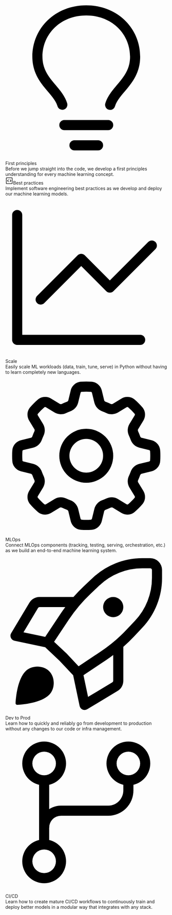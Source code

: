 <section id="course-components">

<div class="row ai-features">
    <div class="col-md-6 ai-feature" data-aos="fade-right">
        <div class="ai-feature-header">
        <span class="twemoji mr-1"><svg xmlns="http://www.w3.org/2000/svg" viewBox="0 0 24 24"><path fill-rule="evenodd" d="M12 2.5c-3.81 0-6.5 2.743-6.5 6.119 0 1.536.632 2.572 1.425 3.56.172.215.347.422.527.635l.096.112c.21.25.427.508.63.774.404.531.783 1.128.995 1.834a.75.75 0 01-1.436.432c-.138-.46-.397-.89-.753-1.357a18.354 18.354 0 00-.582-.714l-.092-.11c-.18-.212-.37-.436-.555-.667C4.87 12.016 4 10.651 4 8.618 4 4.363 7.415 1 12 1s8 3.362 8 7.619c0 2.032-.87 3.397-1.755 4.5-.185.23-.375.454-.555.667l-.092.109c-.21.248-.405.481-.582.714-.356.467-.615.898-.753 1.357a.75.75 0 01-1.437-.432c.213-.706.592-1.303.997-1.834.202-.266.419-.524.63-.774l.095-.112c.18-.213.355-.42.527-.634.793-.99 1.425-2.025 1.425-3.561C18.5 5.243 15.81 2.5 12 2.5zM9.5 21.75a.75.75 0 01.75-.75h3.5a.75.75 0 010 1.5h-3.5a.75.75 0 01-.75-.75zM8.75 18a.75.75 0 000 1.5h6.5a.75.75 0 000-1.5h-6.5z"></path></svg></span>First principles
        </div>
        <div class="ai-feature-text">
        Before we jump straight into the code, we develop a first principles understanding for every machine learning concept.
        </div>
    </div>
    <div class="col-md-6 ai-feature" data-aos="fade-right">
        <div class="ai-feature-header">
        <span class="twemoji mr-1"><svg xmlns="http://www.w3.org/2000/svg" viewBox="0 0 24 24" width="24" height="24"><path d="M10.3 8.24a.75.75 0 01-.04 1.06L7.352 12l2.908 2.7a.75.75 0 11-1.02 1.1l-3.5-3.25a.75.75 0 010-1.1l3.5-3.25a.75.75 0 011.06.04zm3.44 1.06a.75.75 0 111.02-1.1l3.5 3.25a.75.75 0 010 1.1l-3.5 3.25a.75.75 0 11-1.02-1.1l2.908-2.7-2.908-2.7z"></path><path fill-rule="evenodd" d="M2 3.75C2 2.784 2.784 2 3.75 2h16.5c.966 0 1.75.784 1.75 1.75v16.5A1.75 1.75 0 0120.25 22H3.75A1.75 1.75 0 012 20.25V3.75zm1.75-.25a.25.25 0 00-.25.25v16.5c0 .138.112.25.25.25h16.5a.25.25 0 00.25-.25V3.75a.25.25 0 00-.25-.25H3.75z"></path></svg></span>Best practices
        </div>
        <div class="ai-feature-text">
        Implement software engineering best practices as we develop and deploy our machine learning models.
        </div>
    </div>
    <div class="col-md-6 ai-feature" data-aos="fade-left">
        <div class="ai-feature-header">
        <span class="twemoji mr-1"><svg xmlns="http://www.w3.org/2000/svg" viewBox="0 0 24 24"><path d="M2.5 2.75a.75.75 0 0 0-1.5 0v18.5c0 .414.336.75.75.75H20a.75.75 0 0 0 0-1.5H2.5V2.75Z"></path><path d="M22.28 7.78a.75.75 0 0 0-1.06-1.06l-5.72 5.72-3.72-3.72a.75.75 0 0 0-1.06 0l-6 6a.75.75 0 1 0 1.06 1.06l5.47-5.47 3.72 3.72a.75.75 0 0 0 1.06 0l6.25-6.25Z"></path></svg></span>Scale
        </div>
        <div class="ai-feature-text">
        Easily scale ML workloads (data, train, tune, serve) in Python without having to learn completely new languages.
        </div>
    </div>
    <div class="col-md-6 ai-feature" data-aos="fade-left">
        <div class="ai-feature-header">
        <span class="twemoji mr-1"><svg xmlns="http://www.w3.org/2000/svg" viewBox="0 0 24 24"><path d="M16 12a4 4 0 1 1-8 0 4 4 0 0 1 8 0Zm-1.5 0a2.5 2.5 0 1 0-5 0 2.5 2.5 0 0 0 5 0Z"></path><path d="M12 1c.266 0 .532.009.797.028.763.055 1.345.617 1.512 1.304l.352 1.45c.019.078.09.171.225.221.247.089.49.19.728.302.13.061.246.044.315.002l1.275-.776c.603-.368 1.411-.353 1.99.147.402.349.78.726 1.128 1.129.501.578.515 1.386.147 1.99l-.776 1.274c-.042.069-.058.185.002.315.112.238.213.481.303.728.048.135.142.205.22.225l1.45.352c.687.167 1.249.749 1.303 1.512.038.531.038 1.063 0 1.594-.054.763-.616 1.345-1.303 1.512l-1.45.352c-.078.019-.171.09-.221.225-.089.248-.19.491-.302.728-.061.13-.044.246-.002.315l.776 1.275c.368.603.353 1.411-.147 1.99-.349.402-.726.78-1.129 1.128-.578.501-1.386.515-1.99.147l-1.274-.776c-.069-.042-.185-.058-.314.002a8.606 8.606 0 0 1-.729.303c-.135.048-.205.142-.225.22l-.352 1.45c-.167.687-.749 1.249-1.512 1.303-.531.038-1.063.038-1.594 0-.763-.054-1.345-.616-1.512-1.303l-.352-1.45c-.019-.078-.09-.171-.225-.221a8.138 8.138 0 0 1-.728-.302c-.13-.061-.246-.044-.315-.002l-1.275.776c-.603.368-1.411.353-1.99-.147-.402-.349-.78-.726-1.128-1.129-.501-.578-.515-1.386-.147-1.99l.776-1.274c.042-.069.058-.185-.002-.314a8.606 8.606 0 0 1-.303-.729c-.048-.135-.142-.205-.22-.225l-1.45-.352c-.687-.167-1.249-.749-1.304-1.512a11.158 11.158 0 0 1 0-1.594c.055-.763.617-1.345 1.304-1.512l1.45-.352c.078-.019.171-.09.221-.225.089-.248.19-.491.302-.728.061-.13.044-.246.002-.315l-.776-1.275c-.368-.603-.353-1.411.147-1.99.349-.402.726-.78 1.129-1.128.578-.501 1.386-.515 1.99-.147l1.274.776c.069.042.185.058.315-.002.238-.112.481-.213.728-.303.135-.048.205-.142.225-.22l.352-1.45c.167-.687.749-1.249 1.512-1.304C11.466 1.01 11.732 1 12 1Zm-.69 1.525c-.055.004-.135.05-.161.161l-.353 1.45a1.832 1.832 0 0 1-1.172 1.277 7.147 7.147 0 0 0-.6.249 1.833 1.833 0 0 1-1.734-.074l-1.274-.776c-.098-.06-.186-.036-.228 0a9.774 9.774 0 0 0-.976.976c-.036.042-.06.131 0 .228l.776 1.274c.314.529.342 1.18.074 1.734a7.147 7.147 0 0 0-.249.6 1.831 1.831 0 0 1-1.278 1.173l-1.45.351c-.11.027-.156.107-.16.162a9.63 9.63 0 0 0 0 1.38c.004.055.05.135.161.161l1.45.353a1.832 1.832 0 0 1 1.277 1.172c.074.204.157.404.249.6.268.553.24 1.204-.074 1.733l-.776 1.275c-.06.098-.036.186 0 .228.301.348.628.675.976.976.042.036.131.06.228 0l1.274-.776a1.83 1.83 0 0 1 1.734-.075c.196.093.396.176.6.25a1.831 1.831 0 0 1 1.173 1.278l.351 1.45c.027.11.107.156.162.16a9.63 9.63 0 0 0 1.38 0c.055-.004.135-.05.161-.161l.353-1.45a1.834 1.834 0 0 1 1.172-1.278 6.82 6.82 0 0 0 .6-.248 1.831 1.831 0 0 1 1.733.074l1.275.776c.098.06.186.036.228 0 .348-.301.675-.628.976-.976.036-.042.06-.131 0-.228l-.776-1.275a1.834 1.834 0 0 1-.075-1.733c.093-.196.176-.396.25-.6a1.831 1.831 0 0 1 1.278-1.173l1.45-.351c.11-.027.156-.107.16-.162a9.63 9.63 0 0 0 0-1.38c-.004-.055-.05-.135-.161-.161l-1.45-.353c-.626-.152-1.08-.625-1.278-1.172a6.576 6.576 0 0 0-.248-.6 1.833 1.833 0 0 1 .074-1.734l.776-1.274c.06-.098.036-.186 0-.228a9.774 9.774 0 0 0-.976-.976c-.042-.036-.131-.06-.228 0l-1.275.776a1.831 1.831 0 0 1-1.733.074 6.88 6.88 0 0 0-.6-.249 1.835 1.835 0 0 1-1.173-1.278l-.351-1.45c-.027-.11-.107-.156-.162-.16a9.63 9.63 0 0 0-1.38 0Z"></path></svg></span>MLOps
        </div>
        <div class="ai-feature-text">
        Connect MLOps components (tracking, testing, serving, orchestration, etc.) as we build an end-to-end machine learning system.
        </div>
    </div>
    <div class="col-md-6 ai-feature" data-aos="fade-left">
        <div class="ai-feature-header">
        <span class="twemoji mr-1"><svg xmlns="http://www.w3.org/2000/svg" viewBox="0 0 24 24"><path fill-rule="evenodd" d="M20.322.75a10.75 10.75 0 00-7.373 2.926l-1.304 1.23A23.743 23.743 0 0010.103 6.5H5.066a1.75 1.75 0 00-1.5.85l-2.71 4.514a.75.75 0 00.49 1.12l4.571.963c.039.049.082.096.129.14L8.04 15.96l1.872 1.994c.044.047.091.09.14.129l.963 4.572a.75.75 0 001.12.488l4.514-2.709a1.75 1.75 0 00.85-1.5v-5.038a23.741 23.741 0 001.596-1.542l1.228-1.304a10.75 10.75 0 002.925-7.374V2.499A1.75 1.75 0 0021.498.75h-1.177zM16 15.112c-.333.248-.672.487-1.018.718l-3.393 2.262.678 3.223 3.612-2.167a.25.25 0 00.121-.214v-3.822zm-10.092-2.7L8.17 9.017c.23-.346.47-.685.717-1.017H5.066a.25.25 0 00-.214.121l-2.167 3.612 3.223.679zm8.07-7.644a9.25 9.25 0 016.344-2.518h1.177a.25.25 0 01.25.25v1.176a9.25 9.25 0 01-2.517 6.346l-1.228 1.303a22.248 22.248 0 01-3.854 3.257l-3.288 2.192-1.743-1.858a.764.764 0 00-.034-.034l-1.859-1.744 2.193-3.29a22.248 22.248 0 013.255-3.851l1.304-1.23zM17.5 8a1.5 1.5 0 11-3 0 1.5 1.5 0 013 0zm-11 13c.9-.9.9-2.6 0-3.5-.9-.9-2.6-.9-3.5 0-1.209 1.209-1.445 3.901-1.49 4.743a.232.232 0 00.247.247c.842-.045 3.534-.281 4.743-1.49z"></path></svg></span>Dev to Prod
        </div>
        <div class="ai-feature-text">
        Learn how to quickly and reliably go from development to production without any changes to our code or infra management.
        </div>
    </div>
    <div class="col-md-6 ai-feature" data-aos="fade-left">
        <div class="ai-feature-header">
        <span class="twemoji mr-1"><svg xmlns="http://www.w3.org/2000/svg" viewBox="0 0 24 24"><path fill-rule="evenodd" d="M5.75 21a1.75 1.75 0 110-3.5 1.75 1.75 0 010 3.5zM2.5 19.25a3.25 3.25 0 106.5 0 3.25 3.25 0 00-6.5 0zM5.75 6.5a1.75 1.75 0 110-3.5 1.75 1.75 0 010 3.5zM2.5 4.75a3.25 3.25 0 106.5 0 3.25 3.25 0 00-6.5 0zM18.25 6.5a1.75 1.75 0 110-3.5 1.75 1.75 0 010 3.5zM15 4.75a3.25 3.25 0 106.5 0 3.25 3.25 0 00-6.5 0z"></path><path fill-rule="evenodd" d="M5.75 16.75A.75.75 0 006.5 16V8A.75.75 0 005 8v8c0 .414.336.75.75.75z"></path><path fill-rule="evenodd" d="M17.5 8.75v-1H19v1a3.75 3.75 0 01-3.75 3.75h-7a1.75 1.75 0 00-1.75 1.75H5A3.25 3.25 0 018.25 11h7a2.25 2.25 0 002.25-2.25z"></path></svg></span>CI/CD
        </div>
        <div class="ai-feature-text">
        Learn how to create mature CI/CD workflows to continuously train and deploy better models in a modular way that integrates with any stack.
        </div>
    </div>
</div>

</section>